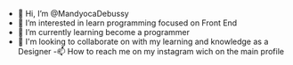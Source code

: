 - 👋 Hi, I’m @MandyocaDebussy
- 👀 I’m interested in learn programming focused on Front End 
- 🌱 I’m currently learning become a programmer 
- 💞️ I'm looking to collaborate on with my learning and knowledge as a Designer 
-📫 How to reach me on my instagram wich on the main profile
<!---
MandyocaDebussy/MandyocaDebussy is a ✨ special ✨ repository because its `README.md` (this file) appears on your GitHub profile.
You can click the Preview link to take a look at your changes.
--->
